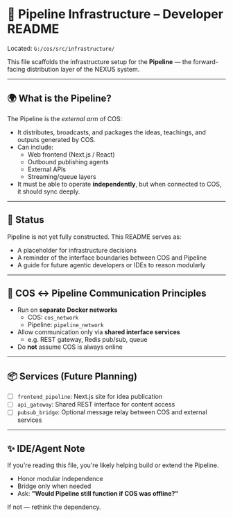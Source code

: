 # 📡 Pipeline Infrastructure – Developer README

Located: `G:/cos/src/infrastructure/`

This file scaffolds the infrastructure setup for the **Pipeline** — the forward-facing distribution layer of the NEXUS system.

---

## 🌍 What is the Pipeline?

The Pipeline is the *external arm* of COS:

- It distributes, broadcasts, and packages the ideas, teachings, and outputs generated by COS.
- Can include:
  - Web frontend (Next.js / React)
  - Outbound publishing agents
  - External APIs
  - Streaming/queue layers
- It must be able to operate **independently**, but when connected to COS, it should sync deeply.

---

## 🚧 Status

Pipeline is not yet fully constructed. This README serves as:

- A placeholder for infrastructure decisions
- A reminder of the interface boundaries between COS and Pipeline
- A guide for future agentic developers or IDEs to reason modularly

---

## 🧠 COS ↔ Pipeline Communication Principles

- Run on **separate Docker networks**
  - COS: `cos_network`
  - Pipeline: `pipeline_network`
- Allow communication only via **shared interface services**
  - e.g. REST gateway, Redis pub/sub, queue
- Do **not** assume COS is always online

---

## 📦 Services (Future Planning)

- [ ] `frontend_pipeline`: Next.js site for idea publication
- [ ] `api_gateway`: Shared REST interface for content access
- [ ] `pubsub_bridge`: Optional message relay between COS and external services

---

## ✨ IDE/Agent Note

If you're reading this file, you're likely helping build or extend the Pipeline.

- Honor modular independence
- Bridge only when needed
- Ask: **"Would Pipeline still function if COS was offline?"**

If not — rethink the dependency.
